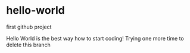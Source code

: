 # hello-world
first github project

Hello World is the best way how to start coding!
Trying one more time to delete this branch
